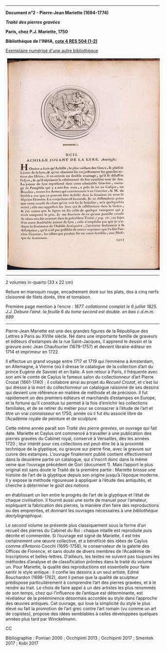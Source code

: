 ﻿***

**Document n°2 - Pierre-Jean Mariette (1694-1774)**

**_Traité des pierres gravées_**

**Paris, chez P.J. Mariette, 1750**

**Bibliothèque de l'INHA, [cote 4 RES 504 (1-2)](http://bibliotheque.inha.fr/iguana/www.main.cls?surl=search#RecordId=1.227111)**

[Exemplaire numérisé d'une autre bibliothèque](https://gallica.bnf.fr/ark:/12148/bpt6k311112h)


<div class="carousel">
   <div class="carousel-inner">
      <input name="carousel" class="carousel-open" id="carousel-1" aria-hidden="true" type="radio" hidden="true" Checked/>
      <div class="carousel-item">
<img class="pic" src="./img/doc2/doc2_1.jpg">
      </div>
      <input name="carousel" class="carousel-open" id="carousel-2" aria-hidden="true" type="radio" hidden="true"/>
      <div class="carousel-item">
  <img class="pic" src="./img/doc2/doc2_2.jpg">
      </div>
      <input name="carousel" class="carousel-open" id="carousel-3" aria-hidden="true" type="radio" hidden="true"/>
      <div class="carousel-item">
<img class="pic" src="./img/doc2/doc2_3.jpg">
      </div>
      <label class="carousel-control prev control-1" for="carousel-3">‹</label>
      <label class="carousel-control next control-1" for="carousel-2">›</label>
      <label class="carousel-control prev control-2" for="carousel-1">‹</label>
      <label class="carousel-control next control-2" for="carousel-3">›</label>
      <label class="carousel-control prev control-3" for="carousel-2">‹</label>
      <label class="carousel-control next control-3" for="carousel-1">›</label>

      <ol class="carousel-indicators">
         <li>
            <label class="carousel-bullet" for="carousel-1">●</label>
            <div class="carousel-preview">
              <img src="./img/doc2/doc2_1.jpg" />
            </div>
         </li>
         <li>
            <label class="carousel-bullet" for="carousel-2">●</label>
            <div class="carousel-preview">
              <img src="./img/doc2/doc2_2.jpg" />
            </div>
          </li>  
         <li>
            <label class="carousel-bullet" for="carousel-3">●</label>
            <div class="carousel-preview">
              <img src="./img/doc2/doc2_3.jpg" />
            </div>
         </li>
    </ol>
</div>
</div>

***
2 volumes in-quarto (33 x 22 cm)

Reliure en maroquin rouge, encadrement doré sur les plats, dos à cinq nerfs cloisonné de filets dorés, titre et tomaison.

Première page mention à l’encre : _1877. collationné complet le 6 juillet 1825. J.J. Debure l’ainé. la feuille 6 du tome second est double. en bas c.d.m.m. 689_

***

Pierre-Jean Mariette est une des grandes figures de la République des Lettres à Paris au XVIIIe siècle.
Né dans une importante famille de graveurs et éditeurs d’estampes de la rue Saint-Jacques, il apprend le dessin et la gravure avec Jean Chaufourier (1679-1757)
et devient libraire-éditeur en 1714 et imprimeur en 1722.

Il effectue un grand voyage entre 1717 et 1719 qui l’emmène à Amsterdam, en Allemagne, à Vienne (où il dresse le catalogue de la collection d’art du prince Eugène de Savoie) et en Italie.
A son retour à Paris, il fréquente avec son ami le comte de Caylus le fameux salon du collectionneur d’art Pierre Crozat (1661-1740) ;
il collabore ainsi au projet du _Recueil Crozat_, et c’est lui qui dresse à la mort du collectionneur un catalogue raisonné de ses dessins qui devient une référence en matière
de méthode et de précision. Il fut rapidement un des premiers éditeurs et marchands d’estampes en Europe, et la fortune qu’il constitue
lui permet à la fois d’enrichir les collections familiales, et de se retirer du métier pour se consacrer à  l’étude de l’art
et être un vrai _connaisseur_ en 1750, année où il fut élu associé libre de l’Académie royale de peinture et de sculpture.

Cette même année paraît son _Traité des pierre gravées_, un ouvrage qui fait date.
Mariette et Caylus ont commencé à travailler à une publication des pierres gravées du Cabinet royal, conservé à Versailles, dès les années 1720 ;
leur intérêt pour ces collections est peut-être lié à la proximité technique de la glyptique, ou gravure sur pierre fine, avec la gravure sur cuivre des estampes.
L’ouvrage finalement publié contient effectivement dans la deuxième partie un catalogue, qui s’inscrit donc dans la même veine que l’ouvrage précédent de Gori (document 1).
Mais l’apport le plus original est sans doute le Traité de la première partie : Mariette brosse une histoire de l’art de la glyptique depuis son origine jusqu’à l’époque moderne.
Il y expose la méthode rigoureuse à appliquer à l’étude des antiquités, et cherche à déterminer le _goût des nations._

en établissant un lien entre le progrès de l’art de la glyptique et l’état de chaque civilisation.
Il fournit aussi une sorte de manuel pour l’amateur, expliquant la fabrication des pierres, la manière d’en faire des reproductions ou des empreintes, et donnant les ouvrages nécessaires à une _bibliothèque dactylographique._

Le second volume se présente plus classiquement sous la forme d’un recueil des pierres du Cabinet du Roi : chaque intaille est reproduite puis décrite et commentée.
Si l’ouvrage est signé de Mariette, il est très certainement une œuvre collective, et a bénéficié des idées de Caylus
comme d’Antonio Cocchi (1695-1758), le conservateur de la galerie des Offices de Florence, et sans doute de divers membres de l’Académie de Inscriptions et belles-lettres.
D’ailleurs, les textes ne suivent pas toujours les méthodes d’analyse et de classification prônées dans le traité du volume un. Pour Mariette, la qualité des reproductions
est essentielle pour faire sentir le style antique : il confie les dessins à un seul artiste, Edmé Bouchardon (1698-1762), dont il pense que la qualité de sculpteur
prédispose particulièrement à comprendre l’art des pierres gravées, et à le rendre au trait. Le choix de faire appel à un des artistes les plus renommés de son temps, chez qui
l’influence de l’antique est déterminante, est révélateur de la prééminence désormais accordée au style dans l’approche des œuvres antiques.
Cet ouvrage, qui loue la simplicité du style le plus élevé ou fait la promotion de l’art grec contre l’art romain (vu comme un art de copistes), propose des idées semblables
à celles développées quelques années plus tard par Winckelmann.

CC

Bibliographie : Pomian 2000 ; Occhipinti 2013 ; Occhipinti 2017 ; Smentek 2017 ; Kobi 2017

<style type="text/css">
.pic {
  width:100%;
  height:100%;
}
.carousel {
    border-style:solid;
    border-width:1px;
    border-color:rgba(0, 0, 0, 0.05);
    box-shadow: 0px 1px 6px rgba(0, 0, 0, 0.1);
    width:100%;
    height:690px;
  border-width:3px;
  border-radius:2px;
  border-color:#FCFCFC;
}

.carousel-inner {
    position: relative;
    overflow: hidden;
    width: 500px;
      height: 100%;
      margin-left: auto;
      margin-right: auto;
}

.carousel-open:checked + .carousel-item {
    position: absolute;
    opacity: 100;
    background-color:black;
    width:100%;
    height:690px;
}

.carousel-item {
    position: absolute;
    opacity: 0;
    text-align:center;
}

.carousel-control {
  width: 150px;
  height: 150px;
  padding:0px;
  border-radius: 50%;
  background: rgba(255, 255, 255, 0);
  border: 2px solid rgba(255, 255, 255, 0.9);
  background-clip: content-box;
  margin:0 auto;
  color:rgba(255, 255, 255, 0.9);

    cursor: pointer;
    display: none;
    font-size: 30px;
    height: 40px;
    line-height: 25px;
    position: absolute;
    top: 50%;
    -webkit-transform: translate(0, -50%);
    cursor: pointer;
    -ms-transform: translate(0, -50%);
    transform: translate(0, -50%);
    text-align: center;
    width: 30px;
    height:30px;
    z-index: 10;
}

.carousel-control.prev {
    left: 2%;
}

.carousel-control.next {
    right: 2%;
}

.carousel-control:hover {
    color: #4F94CD;
    background-color:rgba(255, 255, 255, 0.9);
}
 .carousel-control:hover:after {
  content: '';
  position: absolute;
  border-radius:50%;
  background:transparent;
  border: 1.5px solid rgba(255, 255, 255, 0.1);
  background:rgba(255, 255, 255, 0.1);
  top: -4px;
  left: -5px;
  right: -5px;
  bottom: -5px;
  z-index: -5;
}

#carousel-1:checked ~ .control-1,
#carousel-2:checked ~ .control-2,
#carousel-3:checked ~ .control-3{
    display: block;
}

.carousel-indicators {
    margin: 0;
    padding: 2px;
    position: absolute;
    bottom: -4.5px;
    left: 0;
    right: 0;
    text-align: center;
}

.carousel-indicators li {
    display: inline-block;
    margin: 0 5px;
    position: relative;

    /*You are required to do this*/
}
.carousel-indicators .carousel-preview {
    position: absolute;
    width: 108px;
    top: -0;
    left: 50%;
    margin-left: -52px;
    height:0px;
    transition:0 all;
    overflow: hidden;
}
.carousel-indicators .carousel-preview img {
    max-width:40px;
    max-height:80px;
    padding: 2px;
    background-color: white;
}
.carousel-indicators li:hover .carousel-preview {
    height:54px;
    top:-50px;
    transition:0.5s all;
}
.carousel-bullet {
    color: rgba(255, 255, 255, 0.7);
    cursor: pointer;
    font-size: 20px;
}

.carousel-bullet:hover {
    color: rgba(255, 255, 255, 0.9);
}

.HRConnectImage
{width:375px;
padding-top:50px;
display:inline-block;}

#carousel-1:checked ~ .control-1 ~ .carousel-indicators li:nth-child(1) .carousel-bullet,
#carousel-2:checked ~ .control-2 ~ .carousel-indicators li:nth-child(2) .carousel-bullet,
#carousel-3:checked ~ .control-3 ~ .carousel-indicators li:nth-child(3) .carousel-bullet{
    color: rgba(255, 255, 255, 0.9);
}

#title {
    width: 100%;
    position: absolute;
    padding: 0px;
    margin: 0px auto;
    text-align: center;
    font-size: 27px;
    color: rgba(255, 255, 255, 1);
    font-family: 'Open Sans', sans-serif;
    z-index: 9999;
    text-shadow: 0px 1px 2px rgba(0, 0, 0, 0.33), -1px 0px 2px rgba(255, 255, 255, 0);
}

#p
{
text-align:center;
font-weight:bold;}


.carousel-control { opacity: 0; }
.carousel:hover .carousel-control { opacity: 1; }
</style>
